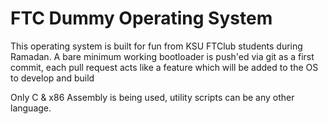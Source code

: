 # FTC Dummy Operating System
This operating system is built for fun from KSU FTClub students during Ramadan.
A bare minimum working bootloader is push'ed via git as a first commit, each pull request acts like a feature which will be added to the OS to develop and build

Only C & x86 Assembly is being used, utility scripts can be any other language.